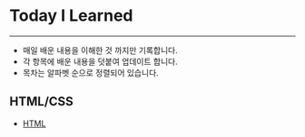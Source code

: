 # Today I Learned
---
- 매일 배운 내용을 이해한 것 까지만 기록합니다.
- 각 항목에 배운 내용을 덧붙여 업데이트 합니다.
- 목차는 알파벳 순으로 정렬되어 있습니다.

## HTML/CSS   
- [HTML](HTML/생활코딩.md)
